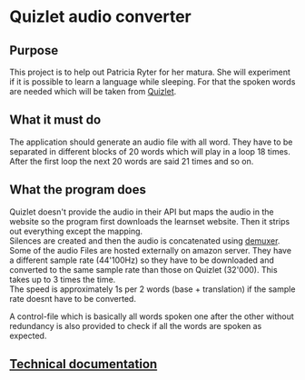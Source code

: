# Quizlet audio converter 
## Purpose
This project is to help out Patricia Ryter for her matura. She will experiment if it is possible to learn a language 
while sleeping. For that the spoken words are needed which will be taken from [Quizlet](https://quizlet.com).

## What it must do
The application should generate an audio file with all word. They have to be separated in different blocks of 20 words
which will play in a loop 18 times. After the first loop the next 20 words are said 21 times and so on.  

## What the program does
Quizlet doesn't provide the audio in their API but maps the audio in the website so the program first downloads the learnset
website. Then it strips out everything except the mapping.  
Silences are created and then the audio is concatenated using [demuxer](https://trac.ffmpeg.org/wiki/Concatenate#demuxer).    
Some of the  audio Files are hosted externally on amazon server. They have a different sample rate (44'100Hz) so they have to be downloaded
and converted to the same sample rate than those on Quizlet (32'000). This takes up to 3 times the time.  
The speed is approximately 1s per 2 words (base + translation) if the sample rate doesnt have to be converted.

A control-file which is basically all words spoken one after the other without redundancy is also provided to check if 
all the words are spoken as expected.

## [Technical documentation](https://github.com/samuelgfeller/quizlet-audio-converter/blob/master/documentation.md)
  
    
